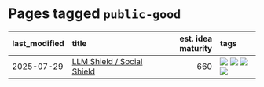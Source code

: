 # Pages tagged `public-good`

|last_modified|title|est. idea maturity|tags
|:---|:---|---:|:---|
|2025-07-29|[LLM Shield / Social Shield](../social_shield.md)|660|[![](https://img.shields.io/badge/tag-experimental-b08442)](../tags/experimental.md) [![](https://img.shields.io/badge/tag-misinformation-countermeasures-83cbca)](../tags/misinformation-countermeasures.md) [![](https://img.shields.io/badge/tag-open-source-e33481)](../tags/open-source.md) [![](https://img.shields.io/badge/tag-public-good-b59164)](../tags/public-good.md)|
